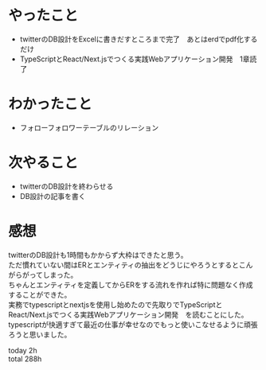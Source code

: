 # やったこと
- twitterのDB設計をExcelに書きだすところまで完了　あとはerdでpdf化するだけ
- TypeScriptとReact/Next.jsでつくる実践Webアプリケーション開発　1章読了

# わかったこと
- フォローフォロワーテーブルのリレーション

# 次やること
- twitterのDB設計を終わらせる
- DB設計の記事を書く


# 感想
twitterのDB設計も1時間もかからず大枠はできたと思う。  
ただ慣れていない間はERとエンティティの抽出をどうじにやろうとするとこんがらがってしまった。  
ちゃんとエンティティを定義してからERをする流れを作れば特に問題なく作成することができた。  
実務でtypescriptとnextjsを使用し始めたので先取りでTypeScriptとReact/Next.jsでつくる実践Webアプリケーション開発　を読むことにした。  
typescriptが快適すぎて最近の仕事が幸せなのでもっと使いこなせるように頑張ろうと思いました。

today 2h  
total 288h
